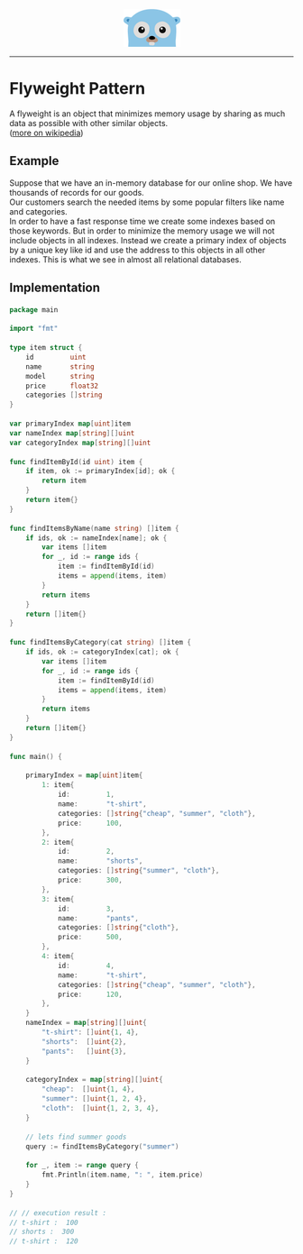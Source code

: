 <p align="center">
  <img src="../gopher.png" />
</p>

---

# Flyweight Pattern
A flyweight is an object that minimizes memory usage by sharing as much data as possible with other similar objects.<br />
([more on wikipedia](https://en.wikipedia.org/wiki/Flyweight_pattern))

## Example
Suppose that we have an in-memory database for our online shop. We have thousands of records for our goods.<br />
Our customers search the needed items by some popular filters like name and categories. <br />
In order to have a fast response time we create some indexes based on those keywords. But in order to minimize the memory usage we will not include objects in all indexes. Instead we create a primary index of objects by a unique key like id and use the address to this objects in all other indexes. This is what we see in almost all relational databases.

## Implementation

```go
package main

import "fmt"

type item struct {
	id         uint
	name       string
	model      string
	price      float32
	categories []string
}

var primaryIndex map[uint]item
var nameIndex map[string][]uint
var categoryIndex map[string][]uint

func findItemById(id uint) item {
	if item, ok := primaryIndex[id]; ok {
		return item
	}
	return item{}
}

func findItemsByName(name string) []item {
	if ids, ok := nameIndex[name]; ok {
		var items []item
		for _, id := range ids {
			item := findItemById(id)
			items = append(items, item)
		}
		return items
	}
	return []item{}
}

func findItemsByCategory(cat string) []item {
	if ids, ok := categoryIndex[cat]; ok {
		var items []item
		for _, id := range ids {
			item := findItemById(id)
			items = append(items, item)
		}
		return items
	}
	return []item{}
}

func main() {

	primaryIndex = map[uint]item{
		1: item{
			id:         1,
			name:       "t-shirt",
			categories: []string{"cheap", "summer", "cloth"},
			price:      100,
		},
		2: item{
			id:         2,
			name:       "shorts",
			categories: []string{"summer", "cloth"},
			price:      300,
		},
		3: item{
			id:         3,
			name:       "pants",
			categories: []string{"cloth"},
			price:      500,
		},
		4: item{
			id:         4,
			name:       "t-shirt",
			categories: []string{"cheap", "summer", "cloth"},
			price:      120,
		},
	}
	nameIndex = map[string][]uint{
		"t-shirt": []uint{1, 4},
		"shorts":  []uint{2},
		"pants":   []uint{3},
	}

	categoryIndex = map[string][]uint{
		"cheap":  []uint{1, 4},
		"summer": []uint{1, 2, 4},
		"cloth":  []uint{1, 2, 3, 4},
	}

	// lets find summer goods
	query := findItemsByCategory("summer")

	for _, item := range query {
		fmt.Println(item.name, ": ", item.price)
	}
}

// // execution result :
// t-shirt :  100
// shorts :  300
// t-shirt :  120

```